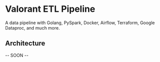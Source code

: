 # Valorant ETL Pipeline
A data pipeline with Golang, PySpark, Docker, Airflow, Terraform, Google Dataproc, and much more.

## Architecture
-- SOON --
